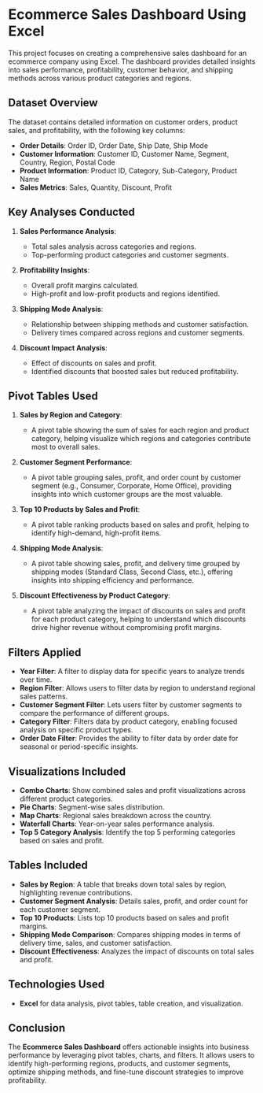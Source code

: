 
# Ecommerce Sales Dashboard Using Excel

This project focuses on creating a comprehensive sales dashboard for an ecommerce company using Excel. The dashboard provides detailed insights into sales performance, profitability, customer behavior, and shipping methods across various product categories and regions. 

## Dataset Overview

The dataset contains detailed information on customer orders, product sales, and profitability, with the following key columns:

- **Order Details**: Order ID, Order Date, Ship Date, Ship Mode
- **Customer Information**: Customer ID, Customer Name, Segment, Country, Region, Postal Code
- **Product Information**: Product ID, Category, Sub-Category, Product Name
- **Sales Metrics**: Sales, Quantity, Discount, Profit

## Key Analyses Conducted

1. **Sales Performance Analysis**: 
   - Total sales analysis across categories and regions.
   - Top-performing product categories and customer segments.
   
2. **Profitability Insights**: 
   - Overall profit margins calculated.
   - High-profit and low-profit products and regions identified.

3. **Shipping Mode Analysis**: 
   - Relationship between shipping methods and customer satisfaction.
   - Delivery times compared across regions and customer segments.

4. **Discount Impact Analysis**: 
   - Effect of discounts on sales and profit.
   - Identified discounts that boosted sales but reduced profitability.

## Pivot Tables Used

1. **Sales by Region and Category**: 
   - A pivot table showing the sum of sales for each region and product category, helping visualize which regions and categories contribute most to overall sales.
   
2. **Customer Segment Performance**: 
   - A pivot table grouping sales, profit, and order count by customer segment (e.g., Consumer, Corporate, Home Office), providing insights into which customer groups are the most valuable.
   
3. **Top 10 Products by Sales and Profit**: 
   - A pivot table ranking products based on sales and profit, helping to identify high-demand, high-profit items.
   
4. **Shipping Mode Analysis**: 
   - A pivot table showing sales, profit, and delivery time grouped by shipping modes (Standard Class, Second Class, etc.), offering insights into shipping efficiency and performance.
   
5. **Discount Effectiveness by Product Category**: 
   - A pivot table analyzing the impact of discounts on sales and profit for each product category, helping to understand which discounts drive higher revenue without compromising profit margins.

## Filters Applied

- **Year Filter**: A filter to display data for specific years to analyze trends over time.
- **Region Filter**: Allows users to filter data by region to understand regional sales patterns.
- **Customer Segment Filter**: Lets users filter by customer segments to compare the performance of different groups.
- **Category Filter**: Filters data by product category, enabling focused analysis on specific product types.
- **Order Date Filter**: Provides the ability to filter data by order date for seasonal or period-specific insights.

## Visualizations Included

- **Combo Charts**: Show combined sales and profit visualizations across different product categories.
- **Pie Charts**: Segment-wise sales distribution.
- **Map Charts**: Regional sales breakdown across the country.
- **Waterfall Charts**: Year-on-year sales performance analysis.
- **Top 5 Category Analysis**: Identify the top 5 performing categories based on sales and profit.

## Tables Included

- **Sales by Region**: A table that breaks down total sales by region, highlighting revenue contributions.
- **Customer Segment Analysis**: Details sales, profit, and order count for each customer segment.
- **Top 10 Products**: Lists top 10 products based on sales and profit margins.
- **Shipping Mode Comparison**: Compares shipping modes in terms of delivery time, sales, and customer satisfaction.
- **Discount Effectiveness**: Analyzes the impact of discounts on total sales and profit.

## Technologies Used
- **Excel** for data analysis, pivot tables, table creation, and visualization.

## Conclusion
The **Ecommerce Sales Dashboard** offers actionable insights into business performance by leveraging pivot tables, charts, and filters. It allows users to identify high-performing regions, products, and customer segments, optimize shipping methods, and fine-tune discount strategies to improve profitability.

